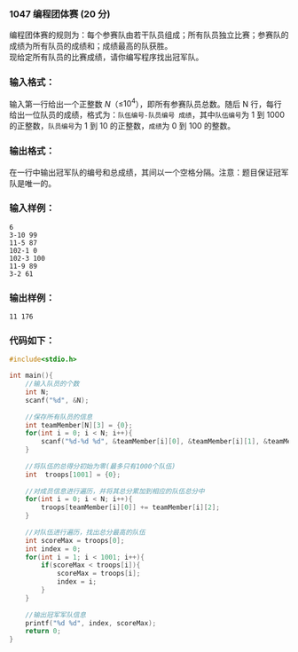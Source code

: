 ### 1047 编程团体赛 (20 分)
编程团体赛的规则为：每个参赛队由若干队员组成；所有队员独立比赛；参赛队的成绩为所有队员的成绩和；成绩最高的队获胜。<br/>
现给定所有队员的比赛成绩，请你编写程序找出冠军队。
### 输入格式：
输入第一行给出一个正整数 $N$（≤$10^4$），即所有参赛队员总数。随后 N 行，每行给出一位队员的成绩，格式为：`队伍编号-队员编号 成绩`，其中`队伍编号`为 1 到 1000 的正整数，`队员编号`为 1 到 10 的正整数，`成绩`为 0 到 100 的整数。
### 输出格式：
在一行中输出冠军队的编号和总成绩，其间以一个空格分隔。注意：题目保证冠军队是唯一的。
### 输入样例：
```
6
3-10 99
11-5 87
102-1 0
102-3 100
11-9 89
3-2 61
```
### 输出样例：
```
11 176
```
### 代码如下：
```c
#include<stdio.h>

int main(){
    //输入队员的个数 
    int N;
    scanf("%d", &N);
    
    //保存所有队员的信息 
    int teamMember[N][3] = {0};
    for(int i = 0; i < N; i++){
        scanf("%d-%d %d", &teamMember[i][0], &teamMember[i][1], &teamMember[i][2]);
    }
    
    //将队伍的总得分初始为零(最多只有1000个队伍) 
    int  troops[1001] = {0};
    
    //对成员信息进行遍历，并将其总分累加到相应的队伍总分中 
    for(int i = 0; i < N; i++){
        troops[teamMember[i][0]] += teamMember[i][2];
    }
    
    //对队伍进行遍历，找出总分最高的队伍
    int scoreMax = troops[0];
    int index = 0;
    for(int i = 1; i < 1001; i++){
        if(scoreMax < troops[i]){
            scoreMax = troops[i];
            index = i;
        }
    }
    
    //输出冠军军队信息
    printf("%d %d", index, scoreMax);
    return 0;
} 
```